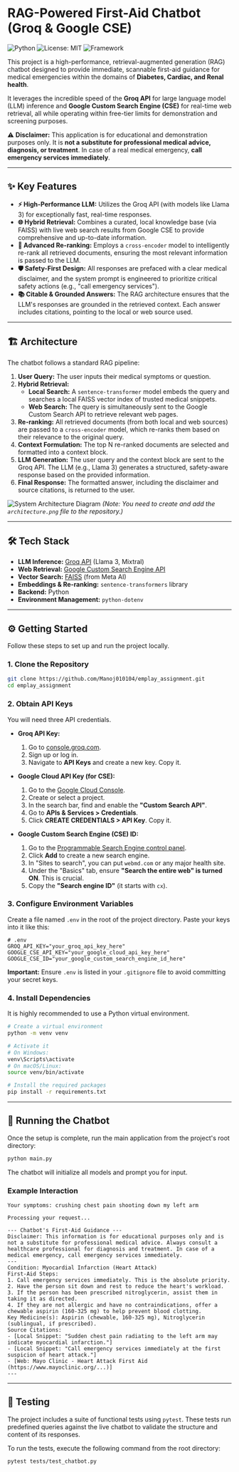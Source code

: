 # RAG-Powered First-Aid Chatbot (Groq & Google CSE)

![Python](https://img.shields.io/badge/Python-3.9%2B-blue.svg)
![License: MIT](https://img.shields.io/badge/License-MIT-yellow.svg)
![Framework](https://img.shields.io/badge/Framework-RAG-green)

This project is a high-performance, retrieval-augmented generation (RAG) chatbot designed to provide immediate, scannable first-aid guidance for medical emergencies within the domains of **Diabetes, Cardiac, and Renal health**.

It leverages the incredible speed of the **Groq API** for large language model (LLM) inference and **Google Custom Search Engine (CSE)** for real-time web retrieval, all while operating within free-tier limits for demonstration and screening purposes.

⚠️ **Disclaimer:** This application is for educational and demonstration purposes only. It is **not a substitute for professional medical advice, diagnosis, or treatment**. In case of a real medical emergency, **call emergency services immediately**.

---

## ✨ Key Features

*   **⚡ High-Performance LLM:** Utilizes the Groq API (with models like Llama 3) for exceptionally fast, real-time responses.
*   **🌐 Hybrid Retrieval:** Combines a curated, local knowledge base (via FAISS) with live web search results from Google CSE to provide comprehensive and up-to-date information.
*   **🎯 Advanced Re-ranking:** Employs a `cross-encoder` model to intelligently re-rank all retrieved documents, ensuring the most relevant information is passed to the LLM.
*   **🛡️ Safety-First Design:** All responses are prefaced with a clear medical disclaimer, and the system prompt is engineered to prioritize critical safety actions (e.g., "call emergency services").
*   **📚 Citable & Grounded Answers:** The RAG architecture ensures that the LLM's responses are grounded in the retrieved context. Each answer includes citations, pointing to the local or web source used.

---

## 🏗️ Architecture

The chatbot follows a standard RAG pipeline:

1.  **User Query:** The user inputs their medical symptoms or question.
2.  **Hybrid Retrieval:**
    *   **Local Search:** A `sentence-transformer` model embeds the query and searches a local FAISS vector index of trusted medical snippets.
    *   **Web Search:** The query is simultaneously sent to the Google Custom Search API to retrieve relevant web pages.
3.  **Re-ranking:** All retrieved documents (from both local and web sources) are passed to a `cross-encoder` model, which re-ranks them based on their relevance to the original query.
4.  **Context Formulation:** The top N re-ranked documents are selected and formatted into a context block.
5.  **LLM Generation:** The user query and the context block are sent to the Groq API. The LLM (e.g., Llama 3) generates a structured, safety-aware response based on the provided information.
6.  **Final Response:** The formatted answer, including the disclaimer and source citations, is returned to the user.

![System Architecture Diagram](architecture.png)
*(Note: You need to create and add the `architecture.png` file to the repository.)*

---

## 🛠️ Tech Stack

*   **LLM Inference:** [Groq API](https://groq.com/) (Llama 3, Mixtral)
*   **Web Retrieval:** [Google Custom Search Engine API](https://programmablesearchengine.google.com/)
*   **Vector Search:** [FAISS](https://github.com/facebookresearch/faiss) (from Meta AI)
*   **Embeddings & Re-ranking:** `sentence-transformers` library
*   **Backend:** Python
*   **Environment Management:** `python-dotenv`

---

## ⚙️ Getting Started

Follow these steps to set up and run the project locally.

### 1. Clone the Repository

```sh
git clone https://github.com/Manoj010104/emplay_assignment.git
cd emplay_assignment
```

### 2. Obtain API Keys

You will need three API credentials.

*   **Groq API Key:**
    1.  Go to [console.groq.com](https://console.groq.com).
    2.  Sign up or log in.
    3.  Navigate to **API Keys** and create a new key. Copy it.

*   **Google Cloud API Key (for CSE):**
    1.  Go to the [Google Cloud Console](https://console.cloud.google.com/).
    2.  Create or select a project.
    3.  In the search bar, find and enable the **"Custom Search API"**.
    4.  Go to **APIs & Services > Credentials**.
    5.  Click **CREATE CREDENTIALS > API Key**. Copy it.

*   **Google Custom Search Engine (CSE) ID:**
    1.  Go to the [Programmable Search Engine control panel](https://cse.google.com/cse/all).
    2.  Click **Add** to create a new search engine.
    3.  In "Sites to search", you can put `webmd.com` or any major health site.
    4.  Under the "Basics" tab, ensure **"Search the entire web" is turned ON**. This is crucial.
    5.  Copy the **"Search engine ID"** (it starts with `cx`).

### 3. Configure Environment Variables

Create a file named `.env` in the root of the project directory. Paste your keys into it like this:

```
# .env
GROQ_API_KEY="your_groq_api_key_here"
GOOGLE_CSE_API_KEY="your_google_cloud_api_key_here"
GOOGLE_CSE_ID="your_google_custom_search_engine_id_here"
```
**Important:** Ensure `.env` is listed in your `.gitignore` file to avoid committing your secret keys.

### 4. Install Dependencies

It is highly recommended to use a Python virtual environment.

```sh
# Create a virtual environment
python -m venv venv

# Activate it
# On Windows:
venv\Scripts\activate
# On macOS/Linux:
source venv/bin/activate

# Install the required packages
pip install -r requirements.txt
```

---

## 🚀 Running the Chatbot

Once the setup is complete, run the main application from the project's root directory:

```sh
python main.py
```

The chatbot will initialize all models and prompt you for input.

### Example Interaction

```
Your symptoms: crushing chest pain shooting down my left arm

Processing your request...

--- Chatbot's First-Aid Guidance ---
Disclaimer: This information is for educational purposes only and is not a substitute for professional medical advice. Always consult a healthcare professional for diagnosis and treatment. In case of a medical emergency, call emergency services immediately.
---
Condition: Myocardial Infarction (Heart Attack)
First-Aid Steps:
1. Call emergency services immediately. This is the absolute priority.
2. Have the person sit down and rest to reduce the heart's workload.
3. If the person has been prescribed nitroglycerin, assist them in taking it as directed.
4. If they are not allergic and have no contraindications, offer a chewable aspirin (160-325 mg) to help prevent blood clotting.
Key Medicine(s): Aspirin (chewable, 160-325 mg), Nitroglycerin (sublingual, if prescribed).
Source Citations:
- [Local Snippet: "Sudden chest pain radiating to the left arm may indicate myocardial infarction."]
- [Local Snippet: "Call emergency services immediately at the first suspicion of heart attack."]
- [Web: Mayo Clinic - Heart Attack First Aid (https://www.mayoclinic.org/...)]
---
```

---

## 🧪 Testing

The project includes a suite of functional tests using `pytest`. These tests run predefined queries against the live chatbot to validate the structure and content of its responses.

To run the tests, execute the following command from the root directory:

```sh
pytest tests/test_chatbot.py
```
